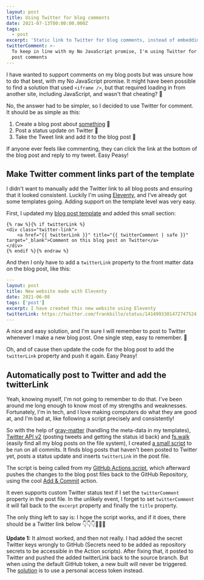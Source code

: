 ```yaml
---
layout: post
title: Using Twitter for blog comments
date: 2021-07-13T00:00:00.000Z
tags:
  - post
excerpt: 'Static link to Twitter for blog comments, instead of embedding'
twitterComment: >-
  To keep in line with my No JavaScript promise, I'm using Twitter for my blog
  post comments
---
```


I have wanted to support comments on my blog posts but was unsure how to do that best, with my No JavaScript promise.
It might have been possible to find a solution that used `<iframe />`, but that required loading in from another
site, including JavaScript, and wasn't that cheating? 🤔

No, the answer had to be simpler, so I decided to use Twitter for comment. It should be as simple as this:

1. Create a blog post about [something][firstblogpost] 💯
2. Post a status update on Twitter 💌
3. Take the Tweet link and add it to the blog post 👏

If anyone ever feels like commenting, they can click the link at the bottom of the blog post and reply
to my tweet. Easy Peasy!

## Make Twitter comment links part of the template

I didn't want to manually add the Twitter link to all blog posts and ensuring that it looked consistent.
Luckily I'm using [Eleventy][11ty], and I've already got some templates going. Adding support on
the template level was very easy.

First, I updated my [blog post template][posttemplate] and added this small section:

```twig
{% raw %}{% if twitterLink %}
<div class="twitter-link">
    <a href="{{ twitterLink }}" title="{{ twitterComment | safe }}" target="_blank">Comment on this blog post on Twitter</a>
</div>
{% endif %}{% endraw %}
```

And then I only have to add a `twitterLink` property to the front matter data on the blog post, like this:

```yaml
---
layout: post
title: New website made with Eleventy
date: 2021-06-08
tags: ['post']
excerpt: I have created this new website using Eleventy
twitterLink: https://twitter.com/frankbille/status/1414993301472747524
---
```

A nice and easy solution, and I'm sure I will remember to post to Twitter whenever I make a new blog
post. One single step, easy to remember. 👋

Oh, and of cause then update the code for the blog post to add the `twitterLink` property and push it
again. Easy Peasy!

## Automatically post to Twitter and add the twitterLink

Yeah, knowing myself, I'm not going to remember to do that. I've been around me long enough to know
most of my strengths and weaknesses. Fortunately, I'm in tech, and I love making computers do what
they are good at, and I'm bad at, like following a script precisely and consistently!

So with the help of [gray-matter][graymatter] (handling the meta-data in my templates),
[Twitter API v2][twitterapiv2] (posting tweets and getting the status id back) and
[fs.walk][fswalk] (easily find all my blog posts on the file system), I created [a small script][addtwitterlinkscript] to be run
on all commits. It finds blog posts that haven't been posted to Twitter yet, posts a status update and
inserts `twitterLink` in the post file.

The script is being called from my [GitHub Actions script][actionsscript], which afterward pushes the
changes to the blog post files back to the GitHub Repository, using the cool [Add & Commit][addcommit]
action.

It even supports custom Twitter status text if I set the `twitterComment` property in the post file.
In the unlikely event, I forget to set `twitterComment` it will fall back to the `excerpt` property
and finally the `title` property.

The only thing left to say is: I hope the script works, and if it does, there should be a Twitter link below
👇👇👇🤞🤞🤞

**Update 1:** It almost worked, and then not really. I had added the secret Twitter keys wrongly to GitHub
(Secrets need to be added as repository secrets to be accessible in the Action scripts). After fixing that,
it posted to Twitter and pushed the added twitterLink back to the source branch. But when using the default
GitHub token, a new built will never be triggered. The [solution][triggersolution] is to use a personal
access token instead.

[firstblogpost]: https://www.frankbille.dk/blog/2021-06-08-new-website/
[11ty]: https://11ty.dev
[posttemplate]: https://github.com/frankbille/frankbille.github.io/blob/source/_includes/layouts/post.njk
[graymatter]: https://github.com/jonschlinkert/gray-matter
[twitterapiv2]: https://github.com/PLhery/node-twitter-api-v2
[fswalk]: https://www.npmjs.com/package/@nodelib/fs.walk
[addtwitterlinkscript]: https://github.com/frankbille/frankbille.github.io/blob/source/.github/scripts/add-twitter-link.js
[actionsscript]: https://github.com/frankbille/frankbille.github.io/blob/source/.github/workflows/eleventy_build.yml
[addcommit]: https://github.com/marketplace/actions/add-commit
[triggersolution]: https://github.community/t/push-from-action-does-not-trigger-subsequent-action/16854
[triggersolution2]: https://github.community/t/push-from-action-even-with-pat-does-not-trigger-action/17622/6
